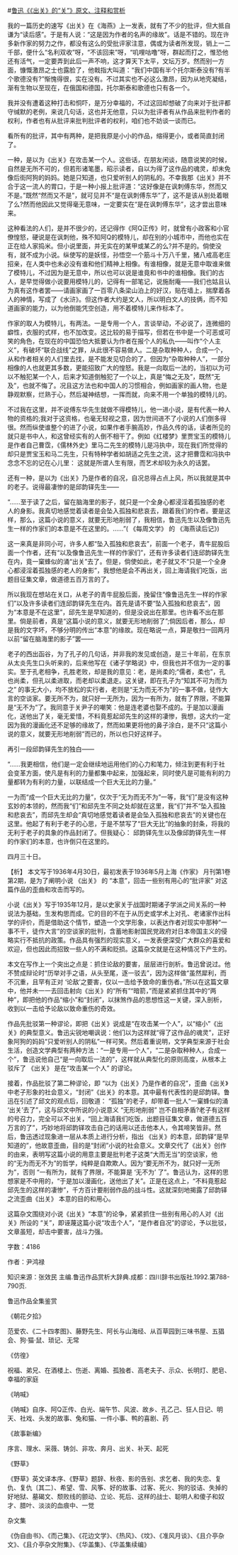 #[鲁迅《《出关》的“关”》原文、注释和赏析](https://www.vrrw.net/wx/9799.html)

我的一篇历史的速写《出关》在《海燕》上一发表，就有了不少的批评，但大抵自谦为“读后感”。于是有人说：“这是因为作者的名声的缘故”。话是不错的。现在许多新作家的努力之作，都没有这么的受批评家注意，偶或为读者所发现，销上一二千部，便什么“名利双收”呀，“不该回来”呀，“叽哩咕噜”呀，群起而打之，惟恐他还有活气，一定要弄到此后一声不响，这才算天下太平，文坛万岁。然而别一方面，慷慨激昂之士也露脸了，他戟指大叫道：“我们中国有半个托尔斯泰没有?有半个歌德没有?”惭愧得很，实在没有。不过其实也不必这么激昂，因为从地壳凝结，渐有生物以至现在，在俄国和德国，托尔斯泰和歌德也只有各一个。

我并没有遭着这种打击和恫吓，是万分幸福的，不过这回却想破了向来对于批评都守缄默的老例，来说几句话，这也并无他意，只以为批评者有从作品来批判作者的权利，作者也有从批评来批判批评者的权利，咱们也不妨谈一谈而已。

看所有的批评，其中有两种，是把我原是小小的作品，缩得更小，或者简直封闭了。

一种，是以为《出关》在攻击某一个人。这些话，在朋友闲谈，随意说笑的时候，自然是无所不可的，但若形诸笔墨，昭示读者，自以为得了这作品的魂灵，却未免像后街阿狗的妈妈。她是只知道，也只爱听别人的阴私的。不幸我那《出关》并不合于这一流人的胃口，于是一种小报上批评道：“这好像是在讽刺傅东华，然而又不是。”既然“然而又不是”，就可见并不“是在讽刺傅东华”了，这不是该从别处着眼了么?然而他因此又觉得毫无意味，一定要实在“是在讽刺傅东华”，这才尝出意味来。

这种看法的人们，是并不很少的，还记得作《阿Q正传》时，就曾有小政客和小官僚惶怒，硬说是在讽刺他，殊不知阿Q的模特儿，却在别的小城市中，而他也实在正在给人家捣米。但小说里面，并无实在的某甲或某乙的么?并不是的。倘使没有，就不成为小说。纵使写的是妖怪，孙悟空一个筋斗十万八千里，猪八戒高老庄招亲，在人类中也未必没有谁和他们精神上相像。有谁相像，就是无意中取谁来做了模特儿，不过因为是无意中，所以也可以说是谁竟和书中的谁相像。我们的古人，是早觉得做小说要用模特儿的，记得有一部笔记，说施耐庵——我们也姑且认为真有这作者罢——请画家画了一百零八条梁山泊上的好汉，贴在墙上，揣摩着各人的神情，写成了《水浒》。但这作者大约是文人，所以明白文人的技俩，而不知道画家的能力，以为他倒能凭空创造，用不着模特儿来作标本了。

作家的取人为模特儿，有两法。一是专用一个人，言谈举动，不必说了，连微细的癖性，衣服的式样，也不加改变。这比较的易于描写，但若在书中是一个可恶或可笑的角色，在现在的中国恐怕大抵要认为作者在报个人的私仇——叫作“个人主义”，有破坏“联合战线”之罪，从此很不容易做人。二是杂取种种人，合成一个，从和作者相关的人们里去找，是不能发见切合的了。但因为“杂取种种人”，一部分相像的人也就更其多数，更能招致广大的惶怒。我是一向取后一法的，当初以为可以不触犯某一个人，后来才知道倒触犯了一个以上，真是“悔之无及”，既然“无及”，也就不悔了。况且这方法也和中国人的习惯相合，例如画家的画人物，也是静观默察，烂熟于心，然后凝神结想，一挥而就，向来不用一个单独的模特儿的。

不过我在这里，并不说傅东华先生就做不得模特儿，他一进小说，是有代表一种人物的资格的;我对于这资格，也毫无轻视之意，因为世间进不了小说的人们倒多得很。然而纵使谁整个的进了小说，如果作者手腕高妙，作品久传的话，读者所见的就只是书中人，和这曾经实有的人倒不相干了。例如《红楼梦》里贾宝玉的模特儿是作者自己曹霑，《儒林外史》里马二先生的模特儿是冯执中，现在我们所觉得的却只是贾宝玉和马二先生，只有特种学者如胡适之先生之流，这才把曹霑和冯执中念念不忘的记在心儿里： 这就是所谓人生有限，而艺术却较为永久的话罢。

还有一种，是以为《出关》乃是作者的自况，自况总得占点上风，所以我就是其中的老子。说得最凄惨的是邱韵铎先生——

“……至于读了之后，留在脑海里的影子，就只是一个全身心都浸淫着孤独感的老人的身影。我真切地感觉着读者是会坠入孤独和悲哀去，跟着我们的作者。要是这样，那么，这篇小说的意义，就要无形地削弱了，我相信，鲁迅先生以及像鲁迅先生一样的作家们的本意是不在这里的。……”( 《每周文学》 的 《海燕读后记》)

这一来真是非同小可，许多人都“坠入孤独和悲哀去”，前面一个老子，青牛屁股后面一个作者，还有“以及像鲁迅先生一样的作家们”，还有许多读者们连邱韵铎先生在内，竟一窠蜂似的涌“出关”去了。但是，倘使如此，老子就又不“只是一个全身心都浸淫着孤独感的老人的身影”，我想他是会不再出关，回上海请我们吃饭，出题目征集文章，做道德五百万言的了。

所以我现在想站在关口，从老子的青牛屁股后面，挽留住“像鲁迅先生一样的作家们”以及许多读者们连邱韵铎先生在内。首先是请不要“坠入孤独和悲哀去”，因为“本意是不在这里”，邱先生是早知道的，但是没说出在那里。也许看不出在那里。倘是前者，真是“这篇小说的意义，就要无形地削弱了”;倘因后者，那么，却是我的文字坏，不够分明的传出“本意”的缘故。现在略说一点，算是敬扫一回两月以前“留在脑海里的影子”罢——

老子的西出函谷，为了孔子的几句话，并非我的发见或创造，是三十年前，在东京从太炎先生口头听来的，后来他写在《诸子学略说》中，但我也并不信为一定的事实。至于孔老相争，孔胜老败，却是我的意见：老，是尚柔的;“儒者，柔也”，孔也尚柔，但孔以柔进取，而老却以柔退走。这关键，即在孔子为“知其不可为而为之” 的事无大小，均不放松的实行者，老则是“无为而无不为”的一事不做，徒作大言的空谈家。要无所不为，就只好一无所为，因为一有所为，就有了界限，不能算是“无不为”了。我同意于关尹子的嘲笑：他是连老婆也娶不成的。于是加以漫画化，送他出了关，毫无爱惜，不料竟惹起邱先生的这样的凄惨，我想，这大约一定因为我的漫画化还不足够的缘故了，然而如果更将他的鼻子涂白，是不只“这篇小说的意义，就要无形地削弱”而已的，所以也只好这样子。

再引一段邱韵铎先生的独白——

“……我更相信，他们是一定会继续地运用他们的心力和笔力，倾注到更有利于社会变革方面，使凡是有利的力量都集中起来，加强起来，同时使凡是可能有利的力量都转为有利的力量，以联结成一个巨大无比的力量。”

一为而“成一个巨大无比的力量”，仅次于“无为而无不为”一等，我“们”是没有这种玄妙的本领的，然而我“们”和邱先生不同之处却就在这里，我“们”并不“坠入孤独和悲哀去”，而邱先生却会“真切地感觉着读者是会坠入孤独和悲哀去”的关键也在这里。他起了有利于老子的心思，于是不禁写了“巨大无比”的抽象的封条，将我的无利于老子的具象的作品封闭了。但我疑心： 邱韵铎先生以及像邱韵铎先生一样的作家们的本意，也许倒只在这里的。

四月三十日。



【析】 本文写于1936年4月30日，最初发表于1936年5月上海《作家》 月刊第1卷第2期，是为了阐明小说 《出关》 的 “本意”，回击一些别有用心的“批评家” 对这篇作品的歪曲和攻击而写的。

小说《出关》写于1935年12月，是以史家关于战国时期诸子学派之间关系的一种说法为基础，生发构思而成。它的目的不在于从历史或学术上对孔、老诸家作出科学的评价，而是借助这个情节，塑造一个文学形象，以表达作者对现实中那种“一事不干，徒作大言”的空谈家的批判，含蓄地影射国民党政府对日本帝国主义的侵略实行不抵抗的政策。作品具有强烈的现实意义，一发表便深受广大群众的喜爱和欢迎，但也因此而招致一些人的不满和贬损。这篇杂文就是在这种情况下产生的。

本文在写作上一个突出之点是：抓住论敌的要害，层层进行剖析。鲁迅曾说过。他不赞成辩论时“历举对手之语，从头至尾，逐一驳去”，因为这样做“虽然犀利，而不沉重，且罕有正对 ‘论敌’之要害，仅以一击给予致命的重伤者。”所以在这篇文章中，他并未一一去回击射向《出关》的“所有”“暗箭，”而是紧紧抓住其中的“两种”，即把他的作品“缩小”和“封闭”，以抹煞作品的思想性这一关键，深入剖析，收到以一击给予论敌以致命重伤的奇效。

作品先批驳第一种谬论，即把《出关》说成是“在攻击某一个人”，以“缩小”《出关》的典型意义。鲁迅尖锐地嘲讽说：他们以为这样就“得了这作品的魂灵”，正好象阿狗的妈妈“只爱听别人的阴私”一样可笑。然后着重说明，文学典型来源于社会生活，创造文学典型有两种方法：“一是专用一个人”，“二是杂取种种人，合成一个”，鲁迅说他自己“是一向取后一法的”，这样就从典型化的原则高度，从根本上驳斥了 《出关》 是在“攻击某一个人” 的谬论。

接着，作品批驳了第二种谬论，即 “以为《出关》乃是作者的自况”，歪曲《出关》中老子形象的社会意义，“封闭”《出关》的本意。其中最有代表性的是邱韵铎。鲁迅在引述了邱文的观点后，回敬道： “孤独”的老子，却带着一批人“一窠蜂似的涌 ‘出关’去了”，这与邱文中所说的小说意义 “无形地削弱” 岂不自相矛盾?老子有这样的号召力，完全可以不出关，“回上海请我们吃饭，出题目征集文章，做道德五百万言的了”，巧妙地将邱韵铎攻击自己的话用以还击他本人，令其啼笑皆非。然后，鲁迅透过现象进一层从本质上进行分析，指出 《出关》的本意，邱韵铎“是早知道的”，他故意歪曲，目的是“封闭”小说的社会意义。文章交代了《出关》创作的由来，表明写这篇小说的用意主要是批判老子这类“大而无当”的空谈家，他的“无为而无不为”的哲学，纯粹是自欺欺人。因为“要无所不为，就只好一无所为”，否则 “一有所为，就有了界限，不能算是 ‘无不为’ 了”。鲁迅认为，这样的思想家是不中用的，“于是加以漫画化，送他出了关”。正是在这点上，“不料竟惹起邱先生的这样的凄惨”，千方百计要削弱作品的战斗性。这就深刻地揭露了邱韵铎之流歪曲《出关》 本意的目的和用心。

这篇杂文围绕对小说《出关》“本意”的论争，紧紧抓住一些别有用心的人对《出关》所设的 “关”，即诬蔑这篇小说“攻击个人”，“是作者自况”的谬论，予以批驳，文章虽短，却击中要害，战斗力强。

字数：4186

作者：尹鸿禄

知识来源：张效民 主编.鲁迅作品赏析大辞典.成都：四川辞书出版社.1992.第788-790页.

鲁迅作品全集鉴赏

《朝花夕拾》

范爱农、《二十四孝图》、藤野先生、阿长与山海经、从百草园到三味书屋、五猖会、狗·猫·鼠、琐记、无常

《仿徨》

祝福、弟兄、在酒楼上、伤逝、离婚、孤独者、高老夫子、示众、长明灯、肥皂、幸福的家庭

《呐喊》

《呐喊》自序、阿Q正传、白光、端午节、风波、故乡、孔乙己、狂人日记、明天、社戏、头发的故事、兔和猫、一件小事、鸭的喜剧、药

《故事新编》

序言、理水、采薇、铸剑、非攻、奔月、出关、补天、起死

《野草》

《野草》英文译本序、《野草》题辞、秋夜、影的告别、求乞者、我的失恋、复仇、复仇〔其二〕、希望、雪、风筝、好的故事、过客、死火、狗的驳诘、失掉的好地狱、墓碣文、颓败线的颤动、立论、死后、这样的战士、聪明人和傻子和奴才、腊叶、淡淡的血痕中、一觉

杂文集

《伪自由书》、《而己集》、《花边文学》、《热风》、《坟》、《准风月谈》、《且介亭杂文》、《且介亭杂文附集》、《华盖集》、《华盖集续编》

